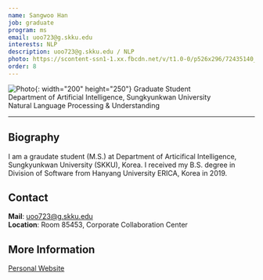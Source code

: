 ```yaml
---
name: Sangwoo Han
job: graduate
program: ms
email: uoo723@g.skku.edu
interests: NLP
description: uoo723@g.skku.edu / NLP
photo: https://scontent-ssn1-1.xx.fbcdn.net/v/t1.0-0/p526x296/72435140_2501552029939860_8597078685981343744_n.jpg?_nc_cat=109&_nc_sid=730e14&_nc_ohc=zSPmL53gDbAAX9VG7K5&_nc_ht=scontent-ssn1-1.xx&tp=6&oh=52e61a327c533a7fed9393eddad4b4aa&oe=5F6B8B98
order: 8
---
```


<!-- Post name should be this form: name.md
        For example, Gildong Hong.md -->

<!-- Fill the contents where --Fill-- exists -->
<!-- The example is in '_authors/Jongwuk Lee.md' or '_authors/Jiwoo Kim.md'>

<!-- For 'name' front matter, follow this format: Gildong Hong -->
<!-- For 'job' front matter, choose the one of these: professor / graduate / undergraduate / alumni -->
<!-- For 'description' front matter, write down your email address and areas of interests.
        Email address is nessecary for graduate students.
        Follow this format: example@skku.edu / Computer Science -->

![Photo](https://scontent-ssn1-1.xx.fbcdn.net/v/t1.0-0/p526x296/72435140_2501552029939860_8597078685981343744_n.jpg?_nc_cat=109&_nc_sid=730e14&_nc_ohc=zSPmL53gDbAAX9VG7K5&_nc_ht=scontent-ssn1-1.xx&tp=6&oh=52e61a327c533a7fed9393eddad4b4aa&oe=5F6B8B98){: width="200" height="250"}
Graduate Student<br />
Department of Artificial Intelligence, Sungkyunkwan University<br />
Natural Language Processing & Understanding

<!-- If you have a photo, then write that url in (). Photo can be anything with 200x200 size. -->
<!-- Fill the position, institution/department, interests
        For example, Graduate Student<br>Department of Software, Sungkyunkwan University<br>Recommender Systems, Natural Language Processing, Neuroimaging Analysis and Understanding -->

<hr>

## Biography
I am a graudate student (M.S.) at Department of Articifical Intelligence, Sungkyunkwan University (SKKU), Korea.
I received my B.S. degree in Division of Software from Hanyang University ERICA, Korea in 2019.

## Contact
**Mail**: uoo723@g.skku.edu
<br>
**Location**: Room 85453, Corporate Collaboration Center

## More Information
[Personal Website](https://github.com/uoo723)

<!-- If you have some personal websites, then write the url here. -->
<!-- If you don't have them, then remove a line '[Persoal Website](--Fill--)' -->
